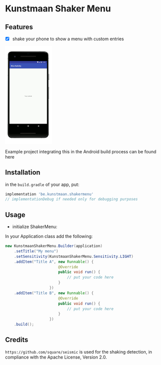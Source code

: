# Kunstmaan Shaker Menu

## Features
- [x] shake your phone to show a menu with custom entries


<img src="images/gif.gif" width="30%"/>

Example project integrating this in the Android build process can be found here []()

## Installation

in the `build.gradle` of your app, put:

```groovy
implementation 'be.kunstmaan.shakermenu'
// implementationDebug if needed only for debugging purposes
```

## Usage

- initialize ShakerMenu:

In your Application class add the following:

```java
new KunstmaanShakerMenu.Builder(application)
    .setTitle("My menu")
    .setSensitivity(KunstmaanShakerMenu.Sensitivity.LIGHT)
    .addItem("Title A", new Runnable() {
                        @Override
                        public void run() {
                            // put your code here
                        }
                    })
    .addItem("Title B", new Runnable() {
                        @Override
                        public void run() {
                            // put your code here
                        }
                    })
    .build();
```

## Credits

`https://github.com/square/seismic` is used for the shaking detection, in compliance with the Apache License, Version 2.0.